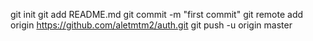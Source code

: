 git init
git add README.md
git commit -m "first commit"
git remote add origin https://github.com/aletmtm2/auth.git
git push -u origin master